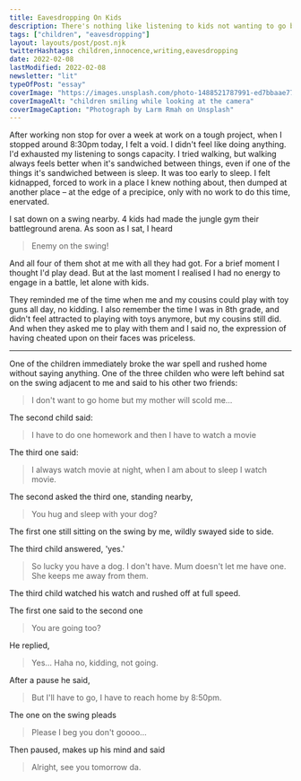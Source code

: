 ```yaml
---
title: Eavesdropping On Kids
description: There's nothing like listening to kids not wanting to go back home.
tags: ["children", "eavesdropping"]
layout: layouts/post/post.njk
twitterHashtags: children,innocence,writing,eavesdropping
date: 2022-02-08
lastModified: 2022-02-08
newsletter: "lit"
typeOfPost: "essay"
coverImage: "https://images.unsplash.com/photo-1488521787991-ed7bbaae773c?ixlib=rb-1.2.1&ixid=MnwxMjA3fDB8MHxwaG90by1wYWdlfHx8fGVufDB8fHx8&auto=format&fit=crop&w=2070&q=80"
coverImageAlt: "children smiling while looking at the camera"
coverImageCaption: "Photograph by Larm Rmah on Unsplash"
---
```


After working non stop for over a week at work on a tough project, when I stopped around 8:30pm today, I felt a void. I didn't feel like doing anything. I'd exhausted my listening to songs capacity. I tried walking, but walking always feels better when it's sandwiched between things, even if one of the things it's sandwiched between is sleep. It was too early to sleep. I felt kidnapped, forced to work in a place I knew nothing about, then dumped at another place – at the edge of a precipice, only with no work to do this time, enervated.

I sat down on a swing nearby. 4 kids had made the jungle gym their battleground arena. As soon as I sat, I heard

> Enemy on the swing!

And all four of them shot at me with all they had got. For a brief moment I thought I'd play dead. But at the last moment I realised I had no energy to engage in a battle, let alone with kids.

They reminded me of the time when me and my cousins could play with toy guns all day, no kidding. I also remember the time I was in 8th grade, and didn't feel attracted to playing with toys anymore, but my cousins still did. And when they asked me to play with them and I said no, the expression of having cheated upon on their faces was priceless.

---

One of the children immediately broke the war spell and rushed home without saying anything. One of the three childen who were left behind sat on the swing adjacent to me and said to his other two friends:

> I don't want to go home but my mother will scold me…

The second child said:

> I have to do one homework and then I have to watch a movie

The third one said:

> I always watch movie at night, when I am about to sleep I watch movie.

The second asked the third one, standing nearby,

> You hug and sleep with your dog?

The first one still sitting on the swing by me, wildly swayed side to side.

The third child answered, 'yes.'

> So lucky you have a dog. I don't have. Mum doesn't let me have one. She keeps me away from them.

The third child watched his watch and rushed off at full speed.

The first one said to the second one

> You are going too?

He replied,

> Yes… Haha no, kidding, not going.

After a pause he said,

> But I'll have to go, I have to reach home by 8:50pm.

The one on the swing pleads

> Please I beg you don't goooo…

Then paused, makes up his mind and said

> Alright, see you tomorrow da.



